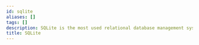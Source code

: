 ```yaml
---
id: sqlite
aliases: []
tags: []
description: SQLite is the most used relational database management system that is open-source and developed by C.
title: SQLite
---
```

